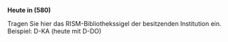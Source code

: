 **Heute in (580)**  
  
Tragen Sie hier das RISM-Bibliothekssigel der besitzenden Institution ein. Beispiel:&nbsp;D-KA (heute mit D-DO)